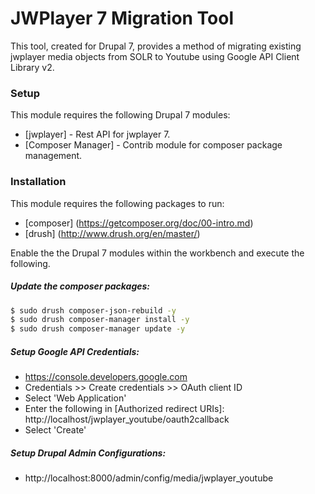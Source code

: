 # JWPlayer 7 Migration Tool

This tool, created for Drupal 7, provides a method of migrating existing jwplayer media objects from SOLR to Youtube using Google API Client Library v2.

### Setup
This module requires the following Drupal 7 modules:

* [jwplayer] - Rest API for jwplayer 7.
* [Composer Manager] - Contrib module for composer package management.

### Installation
This module requires the following packages to run:
* [composer] (https://getcomposer.org/doc/00-intro.md)
* [drush] (http://www.drush.org/en/master/)

Enable the the Drupal 7 modules within the workbench and execute the following.

##### Update the composer packages:
```sh
$ sudo drush composer-json-rebuild -y
$ sudo drush composer-manager install -y
$ sudo drush composer-manager update -y
```

##### Setup Google API Credentials:
* https://console.developers.google.com
* Credentials >> Create credentials >> OAuth client ID
* Select 'Web Application'
* Enter the following in [Authorized redirect URIs]:
    http://localhost/jwplayer_youtube/oauth2callback
* Select 'Create'

##### Setup Drupal Admin Configurations:
* http://localhost:8000/admin/config/media/jwplayer_youtube